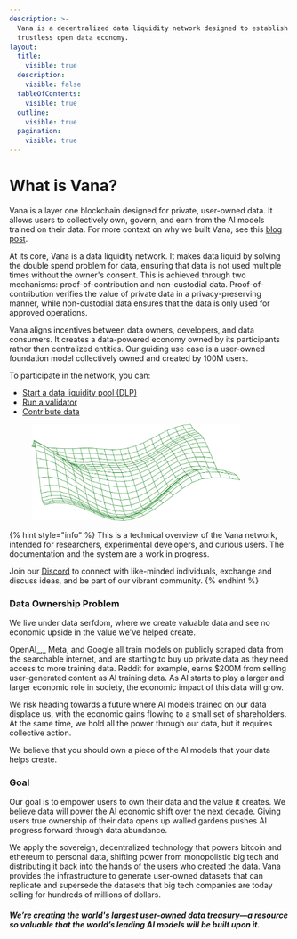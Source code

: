 ```yaml
---
description: >-
  Vana is a decentralized data liquidity network designed to establish the first
  trustless open data economy.
layout:
  title:
    visible: true
  description:
    visible: false
  tableOfContents:
    visible: true
  outline:
    visible: true
  pagination:
    visible: true
---
```


# What is Vana?

Vana is a layer one blockchain designed for private, user-owned data. It allows users to collectively own, govern, and earn from the AI models trained on their data. For more context on why we built Vana, see this [blog post](https://www.vana.org/posts/introducing-the-satori-testnet).&#x20;

At its core, Vana is a data liquidity network. It makes data liquid by solving the double spend problem for data, ensuring that data is not used multiple times without the owner's consent. This is achieved through two mechanisms: proof-of-contribution and non-custodial data. Proof-of-contribution verifies the value of private data in a privacy-preserving manner, while non-custodial data ensures that the data is only used for approved operations.

Vana aligns incentives between data owners, developers, and data consumers. It creates a data-powered economy owned by its participants rather than centralized entities. Our guiding use case is a user-owned foundation model collectively owned and created by 100M users.&#x20;

To participate in the network, you can:&#x20;

* [Start a data liquidity pool (DLP)](quick-start-guide/satori-testnet/create-a-data-liquidity-pool-dlp.md)
* [Run a validator](quick-start-guide/satori-testnet/become-a-dlp-validator.md)
* [Contribute data](quick-start-guide/satori-testnet/contribute-data.md)

<div align="left">

<figure><img src=".gitbook/assets/image (2).png" alt="" width="375"><figcaption></figcaption></figure>

</div>

{% hint style="info" %}
This is a technical overview of the Vana network, intended for researchers, experimental developers, and curious users. The documentation and the system are a work in progress.

Join our [Discord](https://discord.gg/Junyx8Vb) to connect with like-minded individuals, exchange and discuss ideas, and be part of our vibrant community.
{% endhint %}

### Data Ownership Problem

We live under data serfdom, where we create valuable data and see no economic upside in the value we've helped create.

OpenAI_,_ Meta, and Google all train models on publicly scraped data from the searchable internet, and are starting to buy up private data as they need access to more training data. Reddit for example, earns $200M from selling user-generated content as AI training data. As AI starts to play a larger and larger economic role in society, the economic impact of this data will grow.&#x20;

We risk heading towards a future where AI models trained on our data displace us, with the economic gains flowing to a small set of shareholders. At the same time, we hold all the power through our data, but it requires collective action.

We believe that you should own a piece of the AI models that your data helps create.

### Goal

Our goal is to empower users to own their data and the value it creates. We believe data will power the AI economic shift over the next decade. Giving users true ownership of their data opens up walled gardens pushes AI progress forward through data abundance.

We apply the sovereign, decentralized technology that powers bitcoin and ethereum to personal data, shifting power from monopolistic big tech and distributing it back into the hands of the users who created the data. Vana provides the infrastructure to generate user-owned datasets that can replicate and supersede the datasets that big tech companies are today selling for hundreds of millions of dollars.

#### _**We’re creating the world's largest user-owned data treasury—a resource so valuable that the world’s leading AI models will be built upon it.**_


